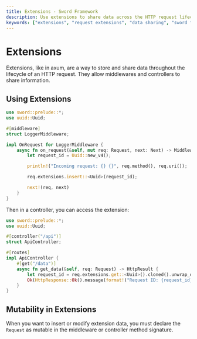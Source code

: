 ```yaml
---
title: Extensions - Sword Framework
description: Use extensions to share data across the HTTP request lifecycle in Sword. Learn to pass information between middlewares and controllers.
keywords: ["extensions", "request extensions", "data sharing", "sword framework", "request lifecycle", "middleware state"]
---
```


# Extensions

Extensions, like in axum, are a way to store and share data throughout the lifecycle of an HTTP request. They allow middlewares and controllers to share information.

## Using Extensions

```rust
use sword::prelude::*;
use uuid::Uuid;

#[middleware]
struct LoggerMiddleware;

impl OnRequest for LoggerMiddleware {
    async fn on_request(&self, mut req: Request, next: Next) -> MiddlewareResult {
        let request_id = Uuid::new_v4();

        println!("Incoming request: {} {}", req.method(), req.uri());

        req.extensions.insert::<Uuid>(request_id);

        next!(req, next)
    }
}
```

Then in a controller, you can access the extension:

```rust
use sword::prelude::*;
use uuid::Uuid;

#[controller("/api")]
struct ApiController;

#[routes]
impl ApiController {
    #[get("/data")]
    async fn get_data(&self, req: Request) -> HttpResult {
        let request_id = req.extensions.get::<Uuid>().cloned().unwrap_or_default();
        Ok(HttpResponse::Ok().message(format!("Request ID: {request_id}")))
    }
}
```

## Mutability in Extensions

When you want to insert or modify extension data, you must declare the `Request` as mutable in the middleware or controller method signature.

